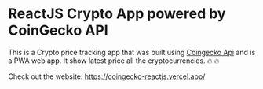 # ReactJS Crypto App powered by CoinGecko API

This is a Crypto price tracking app that was built using [Coingecko Api](https://www.coingecko.com/en/api) and is a PWA web app. It show latest price all the cryptocurrencies. 🔥 🔥

Check out the website: https://coingecko-reactjs.vercel.app/
